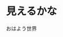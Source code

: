 <html lang="ja">
<head>
<title>テスト表示</title>
</head>
<body>
<h1>見えるかな</h1>
<p>おはよう世界</p>
</body>
</html>
